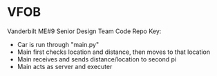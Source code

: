 # VFOB
Vanderbilt ME#9 Senior Design Team Code Repo
Key:
- Car is run through "main.py"
- Main first checks location and distance, then moves to that location
- Main receives and sends distance/location to second pi
- Main acts as server and executer

